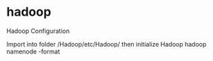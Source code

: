 # hadoop
Hadoop Configuration

Import into folder /Hadoop/etc/Hadoop/
then initialize Hadoop
  hadoop namenode -format
